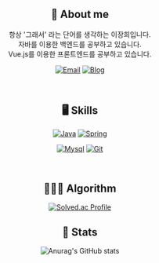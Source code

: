 <div align="center">

## 🫡 ️About me
<p>항상 '그래서' 라는 단어를 생각하는 이장희입니다.
     <br>자바를 이용한 백엔드를 공부하고 있습니다.
     <br>Vue.js를 이용한 프론트엔드를 공부하고 있습니다.
</p>

[![Email](https://img.shields.io/badge/Email-EA4335?style=flat-square&logo=gmail&logoColor=white)](mailto:janghee5395@gmail.com)
[![Blog](https://img.shields.io/badge/TistoryBlog-gray?style=flat-square)](https://jangsarchive.tistory.com)

 <br>

##  🖥️ Skills


[![Java](https://img.shields.io/badge/Java-teal?style=flat-square&logo=Java&logoColor=white)](#)
[![Spring](https://img.shields.io/badge/Spring-67AA3C?style=flat-square&logo=Spring&logoColor=white)](#)

[![Mysql](https://img.shields.io/badge/Mysql-skyblue?style=flat-square&logo=Mysql&logoColor=black)](#)
[![Git](https://img.shields.io/badge/Git-black?style=flat-square&logo=Git&logoColor=white)](#)

<br>

</div>

<div align="center">

## 👨🏻‍💻 Algorithm

[![Solved.ac Profile](http://mazassumnida.wtf/api/v2/generate_badge?boj=janghee5395)](https://solved.ac/profile/janghee5395)

</div>

<div align="center">
 
 ## 💪 Stats
 
 ![Anurag's GitHub stats](https://github-readme-stats.vercel.app/api?username=JangAJang&theme=dark&show_icons=true)
 
 </div>
